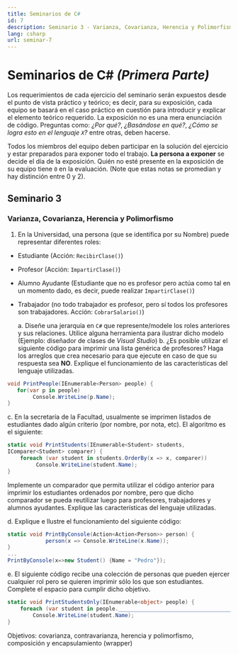 ```yaml
---
title: Seminarios de C#
id: 7
description: Seminario 3 - Varianza, Covarianza, Herencia y Polimorfismo
lang: csharp
url: seminar-7
---
```


# Seminarios de C# _(Primera Parte)_

Los requerimientos de cada ejercicio del seminario serán expuestos desde el punto de vista práctico y teórico; es decir, para su exposición, cada equipo se basará en el caso práctico en cuestión para introducir y explicar el elemento teórico requerido. La exposición no es una mera enunciación de código. Preguntas como: _¿Por qué?_, _¿Basándose en qué?_, _¿Cómo se logra esto en el lenguaje `X`?_ entre otras, deben hacerse.

Todos los miembros del equipo deben participar en la solución del ejercicio y estar preparados para exponer todo el trabajo. **La persona a exponer** se decide el día de la exposición. Quién no esté presente en la exposición de su equipo tiene `0` en la evaluación. (Note que estas notas se promedian y hay distinción entre 0 y 2).

## Seminario 3 

### Varianza, Covarianza, Herencia y Polimorfismo

1. En la Universidad, una persona (que se identifica por su Nombre) puede representar diferentes roles:

- Estudiante (Acción: `RecibirClase()`)
- Profesor (Acción: `ImpartirClase()`)
- Alumno Ayudante (Estudiante que no es profesor pero actúa como tal en un momento dado, es decir, puede realizar `ImpartirClase()`)
- Trabajador (no todo trabajador es profesor, pero sí todos los profesores son trabajadores. Acción: `CobrarSalario()`)

  a. Diseñe una jerarquía en `C#` que represente/modele los roles anteriores y sus relaciones. Utilice alguna herramienta para ilustrar dicho modelo (Ejemplo: diseñador de clases de _Visual Studio_)
  b. ¿Es posible utilizar el siguiente código para imprimir una lista genérica de profesores? Haga los arreglos que crea necesario para que ejecute en caso de que su respuesta sea **NO**. Explique el funcionamiento de las características del lenguaje utilizadas.

```c#
void PrintPeople(IEnumerable<Person> people) {
   for(var p in people)
        Console.WriteLine(p.Name);
}
```

c. En la secretaría de la Facultad, usualmente se imprimen listados de estudiantes dado algún criterio (por nombre, por nota, etc). El algoritmo es el siguiente:

```c#
static void PrintStudents(IEnumerable<Student> students,
IComparer<Student> comparer) {
    foreach (var student in students.OrderBy(x => x, comparer))
         Console.WriteLine(student.Name);
}
```

Implemente un comparador que permita utilizar el código anterior para imprimir los estudiantes ordenados por nombre, pero que dicho comparador se pueda reutilizar luego para profesores, trabajadores y alumnos ayudantes. Explique las características del lenguaje utilizadas.

d. Explique e llustre el funcionamiento del siguiente código:

```c#
static void PrintByConsole(Action<Action<Person>> person) {
            person(x => Console.WriteLine(x.Name));
}
...
PrintByConsole(x=>new Student() {Name = "Pedro"});
```

e. El siguiente código recibe una colección de personas que pueden ejercer cualquier rol pero se quieren imprimir sólo los que son estudiantes. Complete el espacio para cumplir dicho objetivo.

```c#
static void PrintStudentsOnly(IEnumerable<object> people) {
    foreach (var student in people.______________________________________)
        Console.WriteLine(student.Name);
}
```

Objetivos: covarianza, contravarianza, herencia y polimorfismo, composición y encapsulamiento (wrapper)
